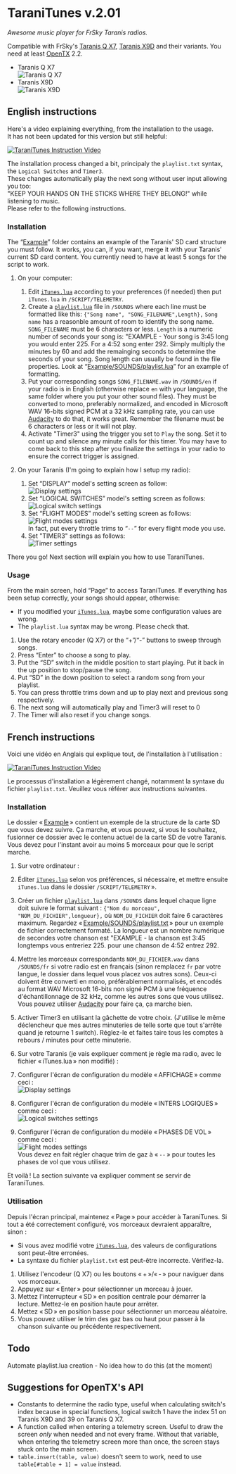 TaraniTunes v.2.01
===========

*Awesome music player for FrSky Taranis radios.*

Compatible with FrSky's [Taranis Q X7](https://www.frsky-rc.com/product/taranis-q-x7-2), [Taranis X9D](https://www.frsky-rc.com/product/taranis-x9d-plus-2) and their variants.
You need at least [OpenTX](http://www.open-tx.org) 2.2.

* Taranis Q X7  
  ![Taranis Q X7](Screenshots/TaraniTunesQX7.png)
* Taranis X9D  
  ![Taranis X9D](Screenshots/TaraniTunesX9D.PNG)

English instructions
--------------------

Here's a video explaining everything, from the installation to the usage.    
It has not been updated for this version but still helpful:

[![TaraniTunes Instruction Video](https://img.youtube.com/vi/gCiody4izEs/0.jpg)](https://youtu.be/gCiody4izEs)

The installation process changed a bit, principaly the `playlist.txt` syntax, the `Logical Switches` and `Timer3`.    
These changes automatically play the next song without user input allowing you too:     
"KEEP YOUR HANDS ON THE STICKS WHERE THEY BELONG!" while listening to music.    
Please refer to the following instructions.

### Installation

The “[Example](Example)” folder contains an example of the Taranis' SD card structure you must follow. It works, you can, if you want, merge it with your Taranis' current SD card content. You currently need to have at least 5 songs for the script to work.

1. On your computer:
	1. Edit [`iTunes.lua`](iTunes.lua) according to your preferences (if needed) then put `iTunes.lua` in `/SCRIPT/TELEMETRY`.
	2. Create a [`playlist.lua`](Example/SOUNDS/playlist.lua) file in `/SOUNDS` where each line must be formatted like this: `{"Song name", "SONG_FILENAME",Length},` `Song name` has a reasonble amount of room to identify the song name. `SONG_FILENAME` must be 6 characters or less. `Length` is a numeric number of seconds your song is: "EXAMPLE - Your song is 3:45 long you would enter 225.  For a 4:52 song enter 292.  Simply multiply the minutes by 60 and add the remainging seconds to determine the seconds of your song. Song length can usually be found in the file properties. Look at “[Example/SOUNDS/playlist.lua](Example/SOUNDS/playlist.lua)” for an example of formatting.  
	3. Put your corresponding songs `SONG_FILENAME.wav` in `/SOUNDS/en` if your radio is in English (otherwise replace `en` with your language, the same folder where you put your other sound files). They must be converted to mono, preferably normalized, and encoded in Microsoft WAV 16-bits signed PCM at a 32 kHz sampling rate, you can use [Audacity](http://www.audacityteam.org) to do that, it works great. Remember the filename must be 6 characters or less or it will not play. 
	4. Activate "Timer3" using the trigger you set to `Play` the song.  Set it to count up and silence any minute calls for this timer. You may have to come back to this step after you finalize the settings in your radio to ensure the correct trigger is assigned.

2. On your Taranis (I'm going to explain how I setup my radio):
	1. Set “DISPLAY” model's setting screen as follow:  
	![Display settings](Screenshots/DisplaySettings.png)
	2. Set “LOGICAL SWITCHES” model's setting screen as follows:  
	![Logical switch settings](Screenshots/LogicalSwitchSettings.PNG) 
	3. Set “FLIGHT MODES” model's setting screen as follows:     
	![Flight modes settings](Screenshots/FlightModesSettings.png)  
	In fact, put every throttle trims to “`--`” for every flight mode you use.
	4. Set "TIMER3" settings as follows:      
	![Timer settings](Screenshots/TaraniTunesTimer.PNG)   

There you go! Next section will explain you how to use TaraniTunes.

### Usage

From the main screen, hold “Page” to access TaraniTunes. If everything has been setup correctly, your songs should appear, otherwise:

* If you modified your [`iTunes.lua`](iTunes.lua), maybe some configuration values are wrong.
* The `playlist.lua` syntax may be wrong. Please check that.

1. Use the rotary encoder (Q X7) or the “+”/“-” buttons to sweep through songs.
2. Press “Enter” to choose a song to play.
3. Put the “SD” switch in the middle position to start playing. Put it back in the up position to stop/pause the song.
4. Put “SD” in the down position to select a random song from your playlist.
5. You can press throttle trims down and up to play next and previous song respectively.
6. The next song will automatically play and Timer3 will reset to 0 
7. The Timer will also reset if you change songs.

French instructions
-------------------

Voici une vidéo en Anglais qui explique tout, de l'installation à l'utilisation :

[![TaraniTunes Instruction Video](https://img.youtube.com/vi/gCiody4izEs/0.jpg)](https://youtu.be/gCiody4izEs)

Le processus d'installation a légèrement changé, notamment la syntaxe du fichier `playlist.txt`. Veuillez vous référer aux instructions suivantes.

### Installation

Le dossier « [Example](Example) » contient un exemple de la structure de la carte SD que vous devez suivre. Ça marche, et vous pouvez, si vous le souhaitez, fusionner ce dossier avec le contenu actuel de la carte SD de votre Taranis. Vous devez pour l'instant avoir au moins 5 morceaux pour que le script marche.

1. Sur votre ordinateur :

1. Éditer [`iTunes.lua`](iTunes.lua) selon vos préférences, si nécessaire, et mettre ensuite `iTunes.lua` dans le dossier `/SCRIPT/TELEMETRY` ».
2. Créer un fichier [`playlist.lua`](Example/SOUNDS/playlist.txt) dans `/SOUNDS` dans lequel chaque ligne doit suivre le format suivant : `{"Nom du morceau", "NOM_DU_FICHIER",longueur},` où `NOM_DU_FICHIER` doit faire 6 caractères maximum. Regardez « [Example/SOUNDS/playlist.txt](Example/SOUNDS/playlist.txt) » pour un exemple de fichier correctement formaté.   La longueur est un nombre numérique de secondes votre chanson est "EXAMPLE - la chanson est 3:45 longtemps vous entreriez 225. pour une chanson de 4:52 entrez 292.
3. Mettre les morceaux correspondants `NOM_DU_FICHIER.wav` dans `/SOUNDS/fr` si votre radio est en français (sinon remplacez `fr` par votre langue, le dossier dans lequel vous placez vos autres sons). Ceux-ci doivent être converti en mono, préférablement normalisés, et encodés au format WAV Microsoft 16-bits non signé PCM à une fréquence d'échantillonnage de 32 kHz, comme les autres sons que vous utilisez. Vous pouvez utiliser [Audacity](http://www.audacityteam.org) pour faire ça, ça marche bien.
4. Activer Timer3 en utilisant la gâchette de votre choix. (J'utilise le même déclencheur que mes autres minuteries de telle sorte que tout s'arrête quand je retourne 1 switch). Réglez-le et faites taire tous les comptes à rebours / minutes pour cette minuterie.

2. Sur votre Taranis (je vais expliquer comment je règle ma radio, avec le fichier « iTunes.lua » non modifié) :

1. Configurer l'écran de configuration du modèle « AFFICHAGE » comme ceci :  
![Display settings](Screenshots/DisplaySettings.png)
2. Configurer l'écran de configuration du modèle « INTERS LOGIQUES » comme ceci :  
![Logical switches settings](Screenshots/LogicalSwitchesSettings.png)
3. Configurer l'écran de configuration du modèle « PHASES DE VOL » comme ceci :  
![Flight modes settings](Screenshots/FlightModesSettings.png)  
Vous devez en fait régler chaque trim de gaz à « `--` » pour toutes les phases de vol que vous utilisez.

Et voilà ! La section suivante va expliquer comment se servir de TaraniTunes.

### Utilisation

Depuis l'écran principal, maintenez « Page » pour accéder à TaraniTunes. Si tout a été correctement configuré, vos morceaux devraient apparaître, sinon :

* Si vous avez modifié votre [`iTunes.lua`](iTunes.lua), des valeurs de configurations sont peut-être erronées.
* La syntaxe du fichier `playlist.txt` est peut-être incorrecte. Vérifiez-la.

1. Utilisez l'encodeur (Q X7) ou les boutons « + »/« - » pour naviguer dans vos morceaux.
2. Appuyez sur « Enter » pour sélectionner un morceau à jouer.
3. Mettez l'interrupteur « SD » en position centrale pour démarrer la lecture. Mettez-le en position haute pour arrêter.
4. Mettez « SD » en position basse pour sélectionner un morceau aléatoire.
5. Vous pouvez utiliser le trim des gaz bas ou haut pour passer à la chanson suivante ou précédente respectivement.


Todo
----
Automate playlist.lua creation - No idea how to do this (at the moment)

Suggestions for OpenTX's API
----------------------------

* Constants to determine the radio type, useful when calculating switch's index because in special functions, logical switch 1 have the index 51 on Taranis X9D and 39 on Taranis Q X7.
* A function called when entering a telemetry screen. Useful to draw the screen *only* when needed and not every frame. Without that variable, when entering the telemetry screen more than once, the screen stays stuck onto the main screen.
* `table.insert(table, value)` doesn't seem to work, need to use `table[#table + 1] = value` instead.
